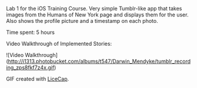 Lab 1 for the iOS Training Course. 
Very simple Tumblr-like app that takes images from the Humans of New York page and displays them for the user. Also shows the profile picture and a timestamp on each photo. 

Time spent: 5 hours
 
Video Walkthrough of Implemented Stories:

![Video Walkthrough] (http://i1313.photobucket.com/albums/t547/Darwin_Mendyke/tumblr_recording_zps8fkf7z4x.gif)

GIF created with [LiceCap](http://www.cockos.com/licecap/).
